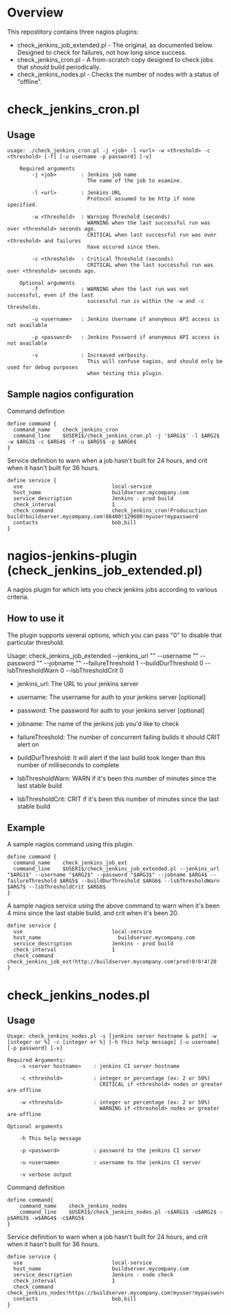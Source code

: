 
# Overview

This repostitory contains three nagios plugins:
* check_jenkins_job_extended.pl - The original, as documented below. Designed to check for failures, not how long since success.
* check_jenkins_cron.pl - A from-scratch copy designed to check jobs that *should* build periodically.
* check_jenkins_nodes.pl - Checks the number of nodes with a status of "offline".

# check_jenkins_cron.pl

## Usage

```
usage: ./check_jenkins_cron.pl -j <job> -l <url> -w <threshold> -c <threshold> [-f] [-u username -p password] [-v]

    Required arguments
        -j <job>        : Jenkins job name
                          The name of the job to examine.

        -l <url>        : Jenkins URL
                          Protocol assumed to be http if none specified.

        -w <threshold>  : Warning Threshold (seconds)
                          WARNING when the last successful run was over <threshold> seconds ago.
                          CRITICAL when last successful run was over <threshold> and failures
                          have occured since then.

        -c <threshold>  : Critical Threshold (seconds)
                          CRITICAL when the last successful run was over <threshold> seconds ago.

    Optional arguments
        -f              : WARNING when the last run was not successful, even if the last
                          successful run is within the -w and -c thresholds.

        -u <username>   : Jenkins Username if anonymous API access is not available

        -p <password>   : Jenkins Password if anonymous API access is not available

        -v              : Increased verbosity.
                          This will confuse nagios, and should only be used for debug purposes
                          when testing this plugin.
```

## Sample nagios configuration


Command definition

```
define command {
  command_name    check_jenkins_cron
  command_line    $USER1$/check_jenkins_cron.pl -j '$ARG1$' -l $ARG2$ -w $ARG3$ -c $ARG4$ -f -u $ARG5$ -p $ARG6$
}
```

Service definition to warn when a job hasn't built for 24 hours, and crit when it hasn't built for 36 hours.

```
define service {
  use                             local-service
  host_name                       buildserver.mycompany.com
  service_description             Jenkins - prod build
  check_interval                  1
  check_command                   check_jenkins_cron!Producuction build!buildserver.mycompany.com!86400!129600!myuser!mypassword
  contacts                        bob,bill
}
```


# nagios-jenkins-plugin (check_jenkins_job_extended.pl)

A nagios plugin for which lets you check jenkins jobs according to various criteria.

## How to use it

The plugin supports several options, which you can pass "0" to disable that particular threshold.

Usage:  check_jenkins_job_extended --jenkins_url "" --username "" --password "" --jobname "" --failureThreshold 1 --buildDurThreshold 0 --lsbThresholdWarn 0 --lsbThresholdCrit 0

* jenkins_url: The URL to your jenkins server

* username: The username for auth to your jenkins server [optional]

* password: The password for auth to your jenkins server [optional]

* jobname: The name of the jenkins job you'd like to check

* failureThreshold: The number of concurrent failing builds it should CRIT alert on

* buildDurThreshold: It will alert if the last build took longer than this number of milliseconds to complete

* lsbThresholdWarn: WARN if it's been this number of minutes since the last stable build

* lsbThresholdCrit: CRIT if it's been this number of minutes since the last stable build

## Example

A sample nagios command using this plugin.

```
define command {
  command_name    check_jenkins_job_ext
  command_line    $USER1$/check_jenkins_job_extended.pl --jenkins_url "$ARG1$" --username "$ARG2$" --password "$ARG3$" --jobname $ARG4$ --failureThreshold $ARG5$ --buildDurThreshold $ARG6$ --lsbThresholdWarn $ARG7$ --lsbThresholdCrit $ARG8$
}
```

A sample nagios service using the above command to warn when it's been 4 mins since the last stable build, and crit when it's been 20.

```
define service {
  use                             local-service
  host_name                 	    buildserver.mycompany.com
  service_description             Jenkins - prod build
  check_interval                  1
  check_command                   check_jenkins_job_ext!http://buildserver.mycompany.com!prod!0!0!4!20
}
```


# check_jenkins_nodes.pl

## Usage

```
Usage: check_jenkins_nodes.pl -s [jenkins server hostname & path] -w [integer or %] -c [integer or %] [-h this help message] [-u username] [-p password] [-v]

Required Arguments:
    -s <server hostname>    : jenkins CI server hostname

    -c <threshold>          : integer or percentage (ex: 2 or 50%)
                              CRITICAL if <threshold> nodes or greater are offline

    -w <threshold>          : integer or percentage (ex: 2 or 50%)
                              WARNING if <threshold> nodes or greater are offline

Optional arguments

    -h This help message

    -p <password>           : password to the jenkins CI server

    -u <username>           : username to the jenkins CI server

    -v verbose output

```

Command definition

```
define command{
	command_name    check_jenkins_nodes
	command_line    $USER1$/check_jenkins_nodes.pl -s$ARG1$ -u$ARG2$ -p$ARG3$ -w$ARG4$ -c$ARG5$
}
```

Service definition to warn when a job hasn't built for 24 hours, and crit when it hasn't built for 36 hours.

```
define service {
  use                             local-service
  host_name                       buildserver.mycompany.com
  service_description             Jenkins - node check
  check_interval                  1
  check_command                   check_jenkins_nodes!https://buildserver.mycompany.com!myuser!mypassword!2!51%
  contacts                        bob,bill
}
```
